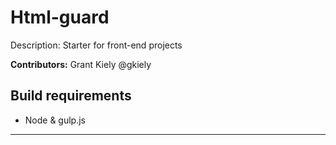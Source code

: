 Html-guard
=================
Description: Starter for front-end projects <br>

**Contributors:**
Grant Kiely @gkiely

Build requirements
----

* Node & gulp.js

------------

